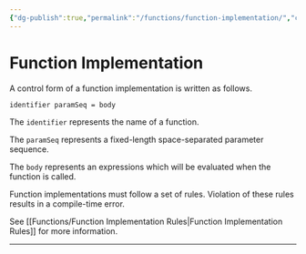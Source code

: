 ```yaml
---
{"dg-publish":true,"permalink":"/functions/function-implementation/","created":"2023-06-24T20:40:52.018+07:00","updated":"2023-06-24T21:01:14.138+07:00"}
---
```



# Function Implementation

A control form of a function implementation is written as follows.

```markdown
identifier paramSeq = body
```

The `identifier` represents the name of a function.

The `paramSeq` represents a fixed-length space-separated parameter sequence.

The `body` represents an expressions which will be evaluated when the function is called.

Function implementations must follow a set of rules.
Violation of these rules results in a compile-time error.

See [[Functions/Function Implementation Rules\|Function Implementation Rules]] for more information.

---